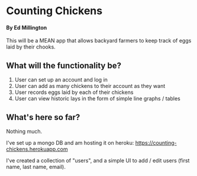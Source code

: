 # Counting Chickens

#### By Ed Millington

This will be a MEAN app that allows backyard farmers to keep track of eggs laid by their chooks.

## What will the functionality be?

1) User can set up an account and log in
2) User can add as many chickens to their account as they want
3) User records eggs laid by each of their chickens
4) User can view historic lays in the form of simple line graphs / tables

## What's here so far?

Nothing much.

I've set up a mongo DB and am hosting it on heroku: <a href="https://counting-chickens.herokuapp.com">https://counting-chickens.herokuapp.com</a>

I've created a collection of "users", and a simple UI to add / edit users (first name, last name, email).